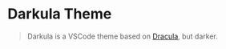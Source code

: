# Darkula Theme

> Darkula is a VSCode theme based on [Dracula](https://github.com/dracula/visual-studio-code), but darker.

<!-- ![Screenshot](./screenshot.png) -->